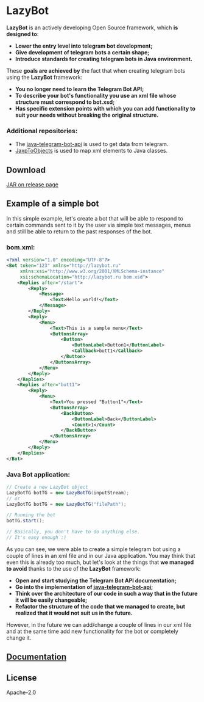 # LazyBot

**LazyBot** is an actively developing Open Source framework, which **is designed to**:
- **Lower the entry level into telegram bot development;**
- **Give development of telegram bots a certain shape;**
- **Introduce standards for creating telegram bots in Java environment.**

These **goals are achieved by** the fact that when creating telegram bots using the **LazyBot** framework:
- **You no longer need to learn the Telegram Bot API;**
- **To describe your bot's functionality you use an xml file whose structure must correspond to bot.xsd;**
- **Has specific extension points with which you can add functionality to suit your needs without breaking the original structure.**

### Additional repositories:
- The [java-telegram-bot-api](https://github.com/pengrad/java-telegram-bot-api) is used to get data from telegram.
- [JaxpToObjects](https://github.com/Rillde/JaxpToObjects) is used to map xml elements to Java classes.

## Download
[JAR on release page](https://github.com/Rillde/LazyBot/releases)

## Example of a simple bot  
In this simple example, let's create a bot that will be able to respond to certain commands sent to it by the user via simple text messages, menus and still be able to return to the past responses of the bot.

### bom.xml:
```xml
<?xml version="1.0" encoding="UTF-8"?>
<Bot token="123" xmlns="http://lazybot.ru"
     xmlns:xsi="http://www.w3.org/2001/XMLSchema-instance"
     xsi:schemaLocation="http://lazybot.ru bom.xsd">
    <Replies after="/start">
        <Reply>
            <Message>
                <Text>Hello world!</Text>
            </Message>
        </Reply>
        <Reply>
            <Menu>
                <Text>This is a sample menu</Text>
                <ButtonsArray>
                    <Button>
                        <ButtonLabel>Button1</ButtonLabel>
                        <Callback>butt1</Callback>
                    </Button>
                </ButtonsArray>
            </Menu>
        </Reply>
    </Replies>
    <Replies after="butt1">
        <Reply>
            <Menu>
                <Text>You pressed "Button1"</Text>
                <ButtonsArray>
                    <BackButton>
                        <ButtonLabel>Back</ButtonLabel>
                        <Count>1</Count>
                    </BackButton>
                </ButtonsArray>
            </Menu>
        </Reply>
    </Replies>
</Bot>
```
### Java Bot application:
```java
// Create a new LazyBot object
LazyBotTG botTG = new LazyBotTG(inputStream);
// or
LazyBotTG botTG = new LazyBotTG("filePath");

// Running the bot
botTG.start();

// Basically, you don't have to do anything else.
// It's easy enough :)
```
As you can see, we were able to create a simple telegram bot using a couple of lines in an xml file and in our Java application. You may think that even this is already too much, but let's look at the things that **we managed to avoid** thanks to the use of the **LazyBot** framework:
- **Open and start studying the Telegram Bot API documentation;**
- **Go into the implementation of [java-telegram-bot-api](https://github.com/pengrad/java-telegram-bot-api);**
- **Think over the architecture of our code in such a way that in the future it will be easily changeable;**
- **Refactor the structure of the code that we managed to create, but realized that it would not suit us in the future.**  
  
However, in the future we can add/change a couple of lines in our xml file and at the same time add new functionality for the bot or completely change it.

## [Documentation](https://github.com/Rillde/LazyBot/wiki)

## License
Apache-2.0